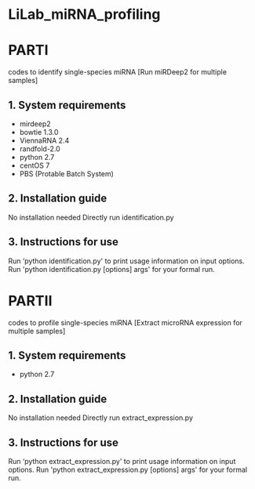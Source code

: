 # LiLab_miRNA_profiling
# PARTI 
codes to identify single-species miRNA [Run miRDeep2 for multiple samples]

## 1. System requirements

- mirdeep2
- bowtie 1.3.0
- ViennaRNA 2.4
- randfold-2.0
- python 2.7
- centOS 7
- PBS (Protable Batch System)

## 2. Installation guide

No installation needed
Directly run identification.py

## 3. Instructions for use

Run ‘python identification.py' to print usage information on input options.
Run 'python identification.py [options] args' for your formal run.

# PARTII
codes to profile single-species miRNA [Extract microRNA expression for multiple samples]

## 1. System requirements

- python 2.7

## 2. Installation guide

No installation needed
Directly run extract_expression.py

## 3. Instructions for use

Run ‘python extract_expression.py' to print usage information on input options.
Run 'python extract_expression.py [options] args' for your formal run.
